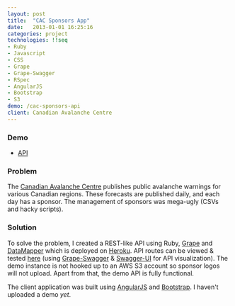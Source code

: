 ```yaml
---
layout: post
title:  "CAC Sponsors App"
date:   2013-01-01 16:25:16
categories: project
technologies: !!seq
- Ruby
- Javascript
- CSS
- Grape
- Grape-Swagger
- RSpec
- AngularJS
- Bootstrap
- S3
demo: /cac-sponsors-api
client: Canadian Avalanche Centre
---
```


### Demo

- [API](/cac-sponsors-api)

### Problem

The [Canadian Avalanche Centre](http://www.avalanche.ca/cac/) publishes public avalanche warnings for various Canadian regions.  These forecasts are published daily, and each day has a sponsor.  The management of sponsors was mega-ugly (CSVs and hacky scripts).

### Solution

To solve the problem, I created a REST-like API using Ruby, [Grape](http://intridea.github.io/grape/) and [DataMapper](http://datamapper.org/) which is deployed on [Heroku](http://heroku.com/).  API routes can be viewed & tested [here](/cac-sponsors-api) (using [Grape-Swagger](https://github.com/tim-vandecasteele/grape-swagger) & [Swagger-UI](https://github.com/wordnik/swagger-ui) for API visualization).  The demo instance is not hooked up to an AWS S3 account so sponsor logos will not upload.  Apart from that, the demo API is fully functional.  

The client application was built using [AngularJS](http://angularjs.org/) and [Bootstrap](http://getbootstrap.com/).  I haven't uploaded a demo _yet_.